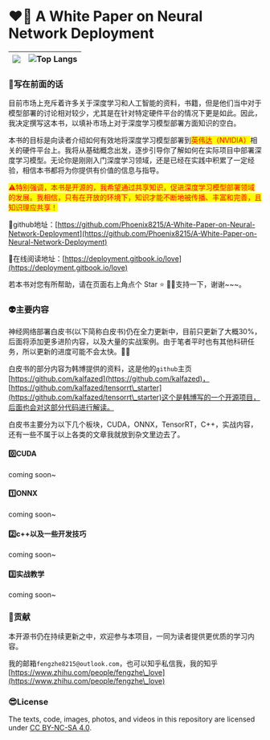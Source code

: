 # ❤️‍🔥 A White Paper on Neural Network Deployment

| ![](<.gitbook/assets/DALL·E 2024-05-22 00.53.33 - Generate an isometric 3D icon of an Nvidia logo in the style of UI UX design. The logo should have transparent glass material, with a purple and white.webp>) | ![Top Langs](https://readme-typing-svg.demolab.com/?font=Reenie+Beanie\&size=36\&pause=3000\&color=F7116E\&background=FFFFFFFB\&center=true\&vCenter=true\&random=false\&width=435\&lines=No+performce%2C+No+algorithms!) |
| --------------------------------------------------------------------------------------------------------------------------------------------------------------------------------------------------------------- | ------------------------------------------------------------------------------------------------------------------------------------------------------------------------------------------------------------------------- |

### 🤖写在前面的话

目前市场上充斥着许多关于深度学习和人工智能的资料，书籍，但是他们当中对于模型部署的讨论相对较少，尤其是在针对特定硬件平台的情况下更是如此。因此，我决定撰写这本书，以填补市场上对于深度学习模型部署方面知识的空白。

本书的目标是向读者介绍如何有效地将深度学习模型部署到<mark style="color:red;">英伟达（NVIDIA）</mark>相关的硬件平台上。我将从基础概念出发，逐步引导你了解如何在实际项目中部署深度学习模型。无论你是刚刚入门深度学习领域，还是已经在实践中积累了一定经验，相信本书都将为你提供有价值的信息与指导。

<mark style="color:red;">⚠️特别强调，本书是开源的，我希望通过共享知识，促进深度学习模型部署领域的发展。我相信，只有在开放的环境下，知识才能不断地被传播、丰富和完善，且知识理应共享！</mark>

🚀github地址：[https://github.com/Phoenix8215/A-White-Paper-on-Neural-Network-Deployment](https://github.com/Phoenix8215/A-White-Paper-on-Neural-Network-Deployment)

🚀在线阅读地址：[https://deployment.gitbook.io/love](https://deployment.gitbook.io/love)

若本书对您有所帮助，请在页面右上角点个 Star ⭐ 🌟✨支持一下，谢谢\~\~\~。

### 👽主要内容

神经网络部署白皮书(以下简称白皮书)仍在全力更新中，目前只更新了大概30%，后面将添加更多进阶内容，以及大量的实战案例。由于笔者平时也有其他科研任务，所以更新的进度可能不会太快。😶‍🌫️

白皮书的部分内容为韩博提供的资料，这是他的`github`主页[https://github.com/kalfazed](https://github.com/kalfazed)， [https://github.com/kalfazed/tensorrt\_starter](https://github.com/kalfazed/tensorrt\_starter)这个是韩博写的一个开源项目，后面也会对这部分代码进行解读。

白皮书主要分为以下几个板块，CUDA，ONNX，TensorRT，C++，实战内容，还有一些不属于以上各类的文章我就放到杂文里边去了。

#### 0️⃣CUDA

coming soon\~

#### 1️⃣ONNX

coming soon\~

#### 2️⃣c++以及一些开发技巧

coming soon\~

#### 3️⃣实战教学

coming soon\~

### 🥳贡献

本开源书仍在持续更新之中，欢迎参与本项目，一同为读者提供更优质的学习内容。

我的邮箱`fengzhe8215@outlook.com`，也可以知乎私信我，我的知乎[https://www.zhihu.com/people/fengzhe\_love](https://www.zhihu.com/people/fengzhe\_love)

### 😎License

The texts, code, images, photos, and videos in this repository are licensed under [CC BY-NC-SA 4.0](https://creativecommons.org/licenses/by-nc-sa/4.0/).
